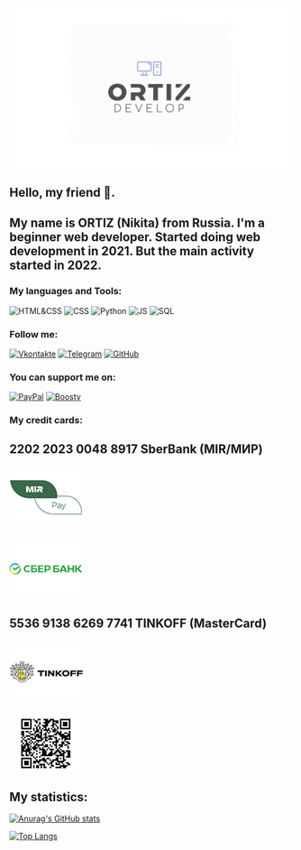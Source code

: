 ![Header](https://github.com/AidenOrtiz/AidenOrtiz/blob/main/assets/TOP2.jpg)

## Hello, my friend 🤗. 

## My name is ORTIZ (Nikita) from Russia. I'm a beginner web developer. Started doing web development in 2021. But the main activity started in 2022.


### My languages and Tools:

![HTML&CSS](https://img.shields.io/badge/HTML-4F4F4F?style=for-the-badge&logo=html5)
![CSS](https://img.shields.io/badge/CSS-4F4F4F?style=for-the-badge&logo=css3)
![Python](https://img.shields.io/badge/Python-4F4F4F?style=for-the-badge&logo=python)
![JS](https://img.shields.io/badge/javascript-4F4F4F?style=for-the-badge&logo=javascript)
![SQL](https://img.shields.io/badge/SQL-4F4F4F?style=for-the-badge&logo=mysql)



### Follow me:

[![Vkontakte](https://img.shields.io/badge/VKONTAKTE-4F4F4F?style=for-the-badge&logo=VK&logoColor=567BAE)](https://vk.com/undisputed.ortiz)
[![Telegram](https://img.shields.io/badge/Telegram-4F4F4F?style=for-the-badge&logo=telegram&logoColor=567BAE)](https://t.me/aiden_ortiz)
[![GitHub](https://img.shields.io/badge/Github-4F4F4F?style=for-the-badge&logo=github&logoColor=)](https://github.com/AidenOrtiz)



### You can support me on:

[![PayPal](https://img.shields.io/badge/PayPal-4F4F4F?style=for-the-badge&logo=paypal&logoColor=)](https://www.paypal.com/paypalme/AidenOrtiz944)
[![Boosty](https://img.shields.io/badge/Boosty-4F4F4F?style=for-the-badge&logo=boost&logoColor=)](https://boosty.to/ortiz)

### My credit cards: 
## 2202 2023 0048 8917 SberBank (MIR/МИР) 
### ![MirPay](https://github.com/AidenOrtiz/AidenOrtiz/blob/main/assets/mir-pay.png)
### ![Sber](https://github.com/AidenOrtiz/AidenOrtiz/blob/main/assets/sber.png)

## 5536 9138 6269 7741 TINKOFF (MasterCard)
### ![TINKOFF](https://github.com/AidenOrtiz/AidenOrtiz/blob/main/assets/tinkoff.png)
### ![TINKOFF-QR](https://github.com/AidenOrtiz/AidenOrtiz/blob/main/assets/tinkoff-qr.png)
## My statistics:

[![Anurag's GitHub stats](https://github-readme-stats.vercel.app/api?username=AidenOrtiz&theme=react&show_icons=true)](https://github.com/anuraghazra/github-readme-stats)

[![Top Langs](https://github-readme-stats.vercel.app/api/top-langs/?username=AidenOrtiz&layout=compact)](https://github.com/AidenOrtiz)
